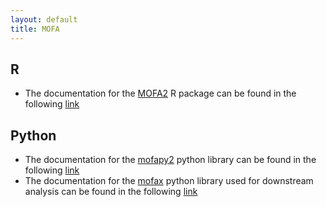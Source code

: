 ```yaml
---
layout: default
title: MOFA
---
```


## R

* The documentation for the [MOFA2](https://www.bioconductor.org/packages/release/bioc/html/MOFA2.html) R package can be found in the following [link](https://github.com/bioFAM/MOFA2_tutorials/raw/master/documentation/documentation.pdf)

## Python

* The documentation for the [mofapy2](https://pypi.org/project/mofapy2/) python library can be found in the following [link](https://github.com/bioFAM/MOFA2_tutorials/raw/master/documentation/documentation.pdf)
* The documentation for the [mofax](https://github.com/gtca/mofax) python library used for downstream analysis can be found in the following [link](https://mofax.readthedocs.io/en/latest/)


